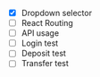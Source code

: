 - [x]  Dropdown selector
- [ ]  React Routing
- [ ]  API usage
- [ ] Login test
- [ ] Deposit test
- [ ] Transfer test
